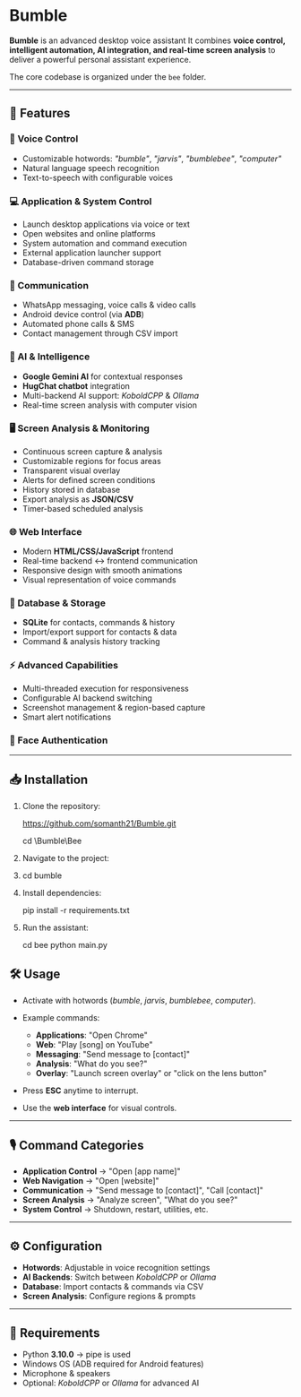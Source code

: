 # Bumble

**Bumble** is an advanced desktop voice assistant
It combines **voice control, intelligent automation, AI integration, and real-time screen analysis** to deliver a powerful personal assistant experience.  

The core codebase is organized under the `bee` folder.

---

## 🚀 Features

### 🎤 Voice Control
- Customizable hotwords: *"bumble"*, *"jarvis"*, *"bumblebee"*, *"computer"*
- Natural language speech recognition
- Text-to-speech with configurable voices

### 💻 Application & System Control
- Launch desktop applications via voice or text
- Open websites and online platforms
- System automation and command execution
- External application launcher support
- Database-driven command storage

### 📱 Communication
- WhatsApp messaging, voice calls & video calls
- Android device control (via **ADB**)
- Automated phone calls & SMS
- Contact management through CSV import

### 🤖 AI & Intelligence
- **Google Gemini AI** for contextual responses
- **HugChat chatbot** integration
- Multi-backend AI support: *KoboldCPP* & *Ollama*
- Real-time screen analysis with computer vision

### 🖥️ Screen Analysis & Monitoring
- Continuous screen capture & analysis
- Customizable regions for focus areas
- Transparent visual overlay
- Alerts for defined screen conditions
- History stored in database
- Export analysis as **JSON/CSV**
- Timer-based scheduled analysis

### 🌐 Web Interface
- Modern **HTML/CSS/JavaScript** frontend
- Real-time backend ↔ frontend communication
- Responsive design with smooth animations
- Visual representation of voice commands

### 📂 Database & Storage
- **SQLite** for contacts, commands & history
- Import/export support for contacts & data
- Command & analysis history tracking

### ⚡ Advanced Capabilities
- Multi-threaded execution for responsiveness
- Configurable AI backend switching
- Screenshot management & region-based capture
- Smart alert notifications

### 🔐 Face Authentication

---

## 📥 Installation

1. Clone the repository:

   https://github.com/somanth21/Bumble.git

   cd \Bumble\Bee

3. Navigate to the project:
4. 
   cd bumble
   
5. Install dependencies:

   pip install -r requirements.txt

6. Run the assistant:

   cd bee
   python main.py


## 🛠️ Usage

* Activate with hotwords (*bumble*, *jarvis*, *bumblebee*, *computer*).
* Example commands:

  * **Applications**: "Open Chrome"
  * **Web**: "Play \[song] on YouTube"
  * **Messaging**: "Send message to \[contact]"
  * **Analysis**: "What do you see?"
  * **Overlay**: "Launch screen overlay" or "click on the lens button"
* Press **ESC** anytime to interrupt.
* Use the **web interface** for visual controls.

---

## 🎙️ Command Categories

* **Application Control** → "Open \[app name]"
* **Web Navigation** → "Open \[website]"
* **Communication** → "Send message to \[contact]", "Call \[contact]"
* **Screen Analysis** → "Analyze screen", "What do you see?"
* **System Control** → Shutdown, restart, utilities, etc.

---

## ⚙️ Configuration

* **Hotwords**: Adjustable in voice recognition settings
* **AI Backends**: Switch between *KoboldCPP* or *Ollama*
* **Database**: Import contacts & commands via CSV
* **Screen Analysis**: Configure regions & prompts

---

## 📌 Requirements

* Python **3.10.0**   -> pipe is used
* Windows OS (ADB required for Android features)
* Microphone & speakers
* Optional: *KoboldCPP* or *Ollama* for advanced AI
